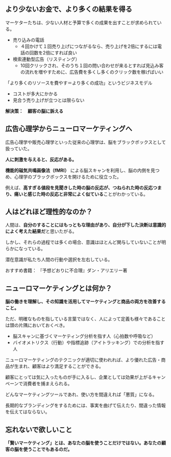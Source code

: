 ## より少ないお金で、より多くの結果を得る

マーケターたちは、少ない人材と予算で多くの成果を出すことが求められている。

- 売り込みの電話
  - ４回かけて１回売り上げにつながるなら、売り上げを2倍にするには電話の回数を2倍にすれば良い
- 検索連動型広告（リスティング）
  - 10回クリックされ、そのうち１回の問い合わせが来るとすれば見込み客の流れを増やすために、広告費を多くし多くのクリック数を稼げばいい

「より多くのリソースを費やす＝より多くの成功」というビジネスモデル

- コストが多大にかかる
- 見合う売り上げが立つとは限らない

**解決策：　顧客の脳に訴える**

## 広告心理学からニューロマーケティングへ

広告心理学や販売心理学といった従来の心理学は、脳をブラックボックスとして扱っていた。

**人に刺激を与えると、反応がある。**

**機能的磁気共鳴画像法（fMRI）** による脳スキャンを利用し、脳の内側を見つめ、心理学のブラックボックスを開けるために役立った。

例えば、**高すぎる値段を見聞きした時の脳の反応が、つねられた時の反応つまり、痛いと感じた時の反応と非常によく似ている**ことがわかっている。

## 人はどれほど理性的なのか？

人間は、**自分のすることにはもっともな理由があり、自分が下した決断は意識的によく考えた結果だ**と思いたがる。

しかし、それらの過程では多くの場合、意識はほとんど関与していないことが明らかになっている。

潜在意識が私たち人間の行動や選択を左右している。

おすすめ書籍： 『予想どおりに不合理』ダン・アリエリー著

## ニューロマーケティングとは何か？

**脳の働きを理解し、その知識を活用してマーケティングと商品の両方を改善すること。**

ただ、明確なものを指している言葉ではなく、人によって定義も様々であることは頭の片隅においておくべき。

- 脳スキャンに基づくマーケティング分析を指す人（心拍数や呼吸など）
- バイオメトリクス（行動）や指標追跡（アイトラッキング）での分析を指す人

ニューロマーケティングのテクニックが適切に使われれば、より優れた広告・商品が生まれ、顧客はより満足することができる。

顧客にとっては気に入ったものが手に入るし、企業としては効果が上がるキャンペーンで消費者を捕まえられる。

どんなマーケティングツールであれ、使い方を間違えれば「悪質」になる。

長期的なブランディングをするためには、事実を曲げて伝えたり、間違った情報を伝えてはならない。

## 忘れないで欲しいこと

**「賢いマーケティング」とは、あなたの脳を使うことだけではない。あなたの顧客の脳を使うことでもあるのだ。**

